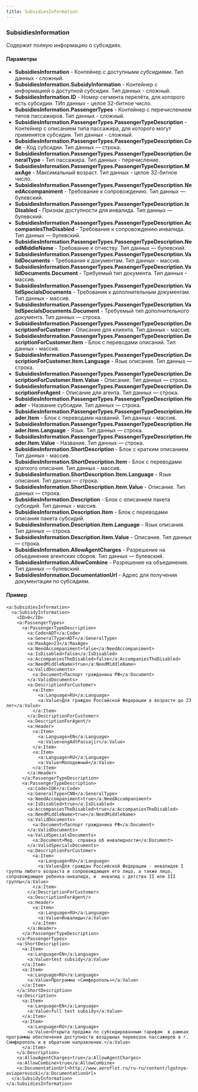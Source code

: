 ```yaml
---
title: SubsidiesInformation
---
```


### SubsidiesInformation
Содержит полную информацию о субсидиях.

#### Параметры

* **SubsidiesInformation**  - Контейнер с доступными субсидиями. Тип данных - сложный.
* **SubsidiesInformation.SubsidyInformation** - Контейнер с информацией о доступной субсидии. Тип данных - сложный.
* **SubsidiesInformation.ID** - Номер сегмента перелёта, для которого есть субсидии. ТИп данных - целое 32-битное число.
* **SubsidiesInformation.PassengerTypes** - Контейнер с перечислением типов пассажиров.  Тип данных - сложный.
* **SubsidiesInformation.PassengerTypes.PassengerTypeDescription** - Контейнер с описанием типа пассажира, для которого могут применятся субсидии.  Тип данных - сложный.
* **SubsidiesInformation.PassengerTypes.PassengerTypeDescription.Code** - Код субсидии. Тип данных — строка.
* **SubsidiesInformation.PassengerTypes.PassengerTypeDescription.GeneralType** -  Тип пассажира. Тип данных - перечисление.
* **SubsidiesInformation.PassengerTypes.PassengerTypeDescription.MaxAge** - Максимальный возраст. Тип данных - целое 32-битное число.
* **SubsidiesInformation.PassengerTypes.PassengerTypeDescription.NeedAccompaniment** - Требование к сопровождению. Тип данных — булевский.
* **SubsidiesInformation.PassengerTypes.PassengerTypeDescription.IsDisabled** - Признак доступности для инвалида. Тип данных — булевский.
* **SubsidiesInformation.PassengerTypes.PassengerTypeDescription.AccompaniesTheDisabled** - Требование к сопровождению инвалида.  Тип данных — булевский.
* **SubsidiesInformation.PassengerTypes.PassengerTypeDescription.NeedMiddleName** - Требование к отчеству. Тип данных — булевский.
* **SubsidiesInformation.PassengerTypes.PassengerTypeDescription.ValidDocuments** - Требования к документам. Тип данных - массив.
* **SubsidiesInformation.PassengerTypes.PassengerTypeDescription.ValidDocuments.Document** - Требуемый тип документа. Тип данных - массив.
* **SubsidiesInformation.PassengerTypes.PassengerTypeDescription.ValidSpecialsDocuments** - Требования к дополнительным документам. Тип данных - массив.
* **SubsidiesInformation.PassengerTypes.PassengerTypeDescription.ValidSpecialsDocuments.Document** - Требуемый тип дополнительного документа. Тип данных — строка.
* **SubsidiesInformation.PassengerTypes.PassengerTypeDescription.DescriptionForCustomer** - Описание для клиента. Тип данных - массив.
* **SubsidiesInformation.PassengerTypes.PassengerTypeDescription.DescriptionForCustomer.Item** - Блок с переводами описаний. Тип данных - массив.
* **SubsidiesInformation.PassengerTypes.PassengerTypeDescription.DescriptionForCustomer.Item.Language** - Язык описания. Тип данных — строка.
* **SubsidiesInformation.PassengerTypes.PassengerTypeDescription.DescriptionForCustomer.Item.Value** - Описание. Тип данных — строка.
* **SubsidiesInformation.PassengerTypes.PassengerTypeDescription.DescriptionForAgent** - Описание для агента. Тип данных — строка.
* **SubsidiesInformation.PassengerTypes.PassengerTypeDescription.Header** - Название субсидии. Тип данных — строка.
* **SubsidiesInformation.PassengerTypes.PassengerTypeDescription.Header.Item** - Блок с переводами названий. Тип данных - массив.
* **SubsidiesInformation.PassengerTypes.PassengerTypeDescription.Header.Item.Language** - Язык. Тип данных — строка.
* **SubsidiesInformation.PassengerTypes.PassengerTypeDescription.Header.Item.Value** - Название. Тип данных — строка.
* **SubsidiesInformation.ShortDescription** - Блок с кратким описанием. Тип данных - массив.
* **SubsidiesInformation.ShortDescription.Item** - Блок с переводами краткого описания. Тип данных - массив.
* **SubsidiesInformation.ShortDescription.Item.Language** - Язык описания. Тип данных — строка.
* **SubsidiesInformation.ShortDescription.Item.Value** - Описание. Тип данных — строка.
* **SubsidiesInformation.Description** - Блок с описанием пакета субсидий. Тип данных - массив.
* **SubsidiesInformation.Description.Item** - Блок с переводами описания пакета субсидий.
* **SubsidiesInformation.Description.Item.Language** - Язык описания. Тип данных — строка.
* **SubsidiesInformation.Description.Item.Value** - Описание. Тип данных — строка.
* **SubsidiesInformation.AllowAgentCharges** - Разрешение на объединение агентских сборов. Тип данных — булевский.
* **SubsidiesInformation.AllowCombine** - Разрешение на объединение. Тип данных — булевский.
* **SubsidiesInformation.DocumentationUrl** - Адрес для получения документации по субсидиям.

#### Пример

    <a:SubsidiesInformation>
      <a:SubsidyInformation>
        <ID>0</ID>
        <a:PassengerTypes>
          <a:PassengerTypeDescription>
            <a:Code>ADT</a:Code>
            <a:GeneralType>ADT</a:GeneralType>
            <a:MaxAge>23</a:MaxAge>
            <a:NeedAccompaniment>false</a:NeedAccompaniment>
            <a:IsDisabled>false</a:IsDisabled>
            <a:AccompaniesTheDisabled>false</a:AccompaniesTheDisabled>
            <a:NeedMiddleName>true</a:NeedMiddleName>
            <a:ValidDocuments>
              <a:Document>Паспорт гражданина РФ</a:Document>
            </a:ValidDocuments>
            <a:DescriptionForCustomer>
              <a:Item>
                <a:Language>RU</a:Language>
                <a:Value>Для граждан Российской Федерации в возрасте до 23 лет</a:Value>
              </a:Item>
            </a:DescriptionForCustomer>
            <a:DescriptionForAgent/>
            <a:Header>
              <a:Item>
                <a:Language>EN</a:Language>
                <a:Value>engAdtPassajir</a:Value>
              </a:Item>
              <a:Item>
                <a:Language>RU</a:Language>
                <a:Value>Молодежный</a:Value>
              </a:Item>
            </a:Header>
          </a:PassengerTypeDescription>
          <a:PassengerTypeDescription>
            <a:Code>IDK</a:Code>
            <a:GeneralType>CNN</a:GeneralType>
            <a:NeedAccompaniment>true</a:NeedAccompaniment>
            <a:IsDisabled>true</a:IsDisabled>
            <a:AccompaniesTheDisabled>true</a:AccompaniesTheDisabled>
            <a:NeedMiddleName>true</a:NeedMiddleName>
            <a:ValidDocuments>
              <a:Document>Паспорт гражданина РФ</a:Document>
            </a:ValidDocuments>
            <a:ValidSpecialsDocuments>
              <a:Document>Мед. справка об инвалидности</a:Document>
            </a:ValidSpecialsDocuments>
            <a:DescriptionForCustomer>
              <a:Item>
                <a:Language>RU</a:Language>
                <a:Value>Для граждан Российской Федерации - инвалидов I группы любого возраста и сопровождающее его лицо, а также лицо, сопровождающее ребенка-инвалида, и  инвалид с детства II или III группы</a:Value>
              </a:Item>
            </a:DescriptionForCustomer>
            <a:DescriptionForAgent/>
            <a:Header>
              <a:Item>
                <a:Language>RU</a:Language>
                <a:Value>Инвалиды</a:Value>
              </a:Item>
            </a:Header>
          </a:PassengerTypeDescription>
        </a:PassengerTypes>
        <a:ShortDescription>
          <a:Item>
            <a:Language>EN</a:Language>
            <a:Value>test subsidy</a:Value>
          </a:Item>
          <a:Item>
            <a:Language>RU</a:Language>
            <a:Value>Программа «Симферополь»</a:Value>
          </a:Item>
        </a:ShortDescription>
        <a:Description>
          <a:Item>
            <a:Language>EN</a:Language>
            <a:Value>full test subsidy</a:Value>
          </a:Item>
          <a:Item>
            <a:Language>RU</a:Language>
            <a:Value>Открыта продажа по субсидированным тарифам  в рамках программы обеспечения доступности воздушных перевозок пассажиров в г. Симферополь и в обратном направлении.</a:Value>
          </a:Item>
        </a:Description>
        <a:AllowAgentCharges>true</a:AllowAgentCharges>
        <a:AllowCombine>true</a:AllowCombine>
        <a:DocumentationUrl>http://www.aeroflot.ru/ru-ru/content/lgotnye-aviaperevozki</a:DocumentationUrl>
      </a:SubsidyInformation>
    </a:SubsidiesInformation>
